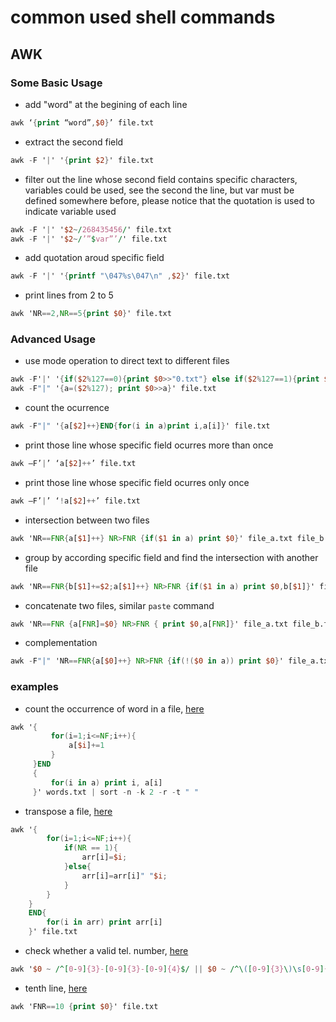 # common used shell commands 

## AWK

### Some Basic Usage

- add "word" at the begining of each line
``` awk
awk ‘{print “word”,$0}’ file.txt
```

- extract the second field
``` awk
awk -F '|' '{print $2}' file.txt 
```

- filter out the line whose second field contains specific characters, variables could be used, see the second the line, but var must be defined somewhere before, please notice that the quotation is used to indicate variable used
``` awk 
awk -F '|' '$2~/268435456/' file.txt 
awk -F '|' '$2~/’”$var”’/' file.txt
```

- add quotation aroud specific field
``` awk
awk -F '|' '{printf "\047%s\047\n" ,$2}' file.txt
```

- print lines from 2 to 5
``` awk
awk 'NR==2,NR==5{print $0}' file.txt
```

### Advanced Usage
- use mode operation to direct text to different files 
``` awk
awk -F'|' '{if($2%127==0){print $0>>"0.txt"} else if($2%127==1){print $0>>"1.txt"}}' file.txt
awk -F"|" '{a=($2%127); print $0>>a}' file.txt
```

- count the ocurrence
``` awk
awk -F"|" '{a[$2]++}END{for(i in a)print i,a[i]}' file.txt
```

- print those line whose specific field ocurres more than once
``` awk
awk –F’|’ ‘a[$2]++’ file.txt
```

- print those line whose specific field ocurres only once
``` awk
awk –F’|’ ‘!a[$2]++’ file.txt
```

- intersection between two files
``` awk
awk 'NR==FNR{a[$1]++} NR>FNR {if($1 in a) print $0}' file_a.txt file_b.txt
```

- group by according specific field and find the intersection with another file
``` awk
awk 'NR==FNR{b[$1]+=$2;a[$1]++} NR>FNR {if($1 in a) print $0,b[$1]}' file_a.txt file_b.txt
```

- concatenate two files, similar ```paste``` command
``` awk
awk 'NR==FNR {a[FNR]=$0} NR>FNR { print $0,a[FNR]}' file_a.txt file_b.txt
```

- complementation
``` awk
awk -F"|" 'NR==FNR{a[$0]++} NR>FNR {if(!($0 in a)) print $0}' file_a.txt file_b.txt > file_c.log
```

### examples
- count the occurrence of word in a file, [here](https://leetcode.com/problems/word-frequency/)
``` awk 
awk '{
         for(i=1;i<=NF;i++){
             a[$i]+=1
         }
     }END 
     {
         for(i in a) print i, a[i]
     }' words.txt | sort -n -k 2 -r -t " "
```

- transpose a file, [here](https://leetcode.com/problems/transpose-file/)
``` awk
awk '{
        for(i=1;i<=NF;i++){
            if(NR == 1){  
                arr[i]=$i;
            }else{  
                arr[i]=arr[i]" "$i;
            }  
        }
    }
    END{
        for(i in arr) print arr[i]
    }' file.txt
```

- check whether a valid tel. number, [here](https://leetcode.com/problems/valid-phone-numbers/) 
``` awk
awk '$0 ~ /^[0-9]{3}-[0-9]{3}-[0-9]{4}$/ || $0 ~ /^\([0-9]{3}\)\s[0-9]{3}-[0-9]{4}$/ {print $0}' file.txt
```

- tenth line, [here](https://leetcode.com/problems/tenth-line/)
``` awk
awk 'FNR==10 {print $0}' file.txt
```

